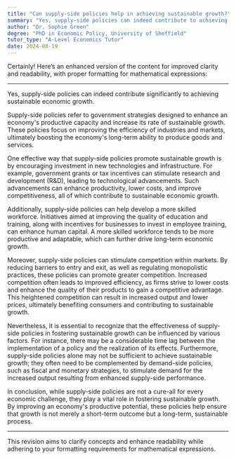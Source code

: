 ```yaml
---
title: "Can supply-side policies help in achieving sustainable growth?"
summary: "Yes, supply-side policies can indeed contribute to achieving sustainable growth."
author: "Dr. Sophie Green"
degree: "PhD in Economic Policy, University of Sheffield"
tutor_type: "A-Level Economics Tutor"
date: 2024-08-19
---
```


Certainly! Here’s an enhanced version of the content for improved clarity and readability, with proper formatting for mathematical expressions:

---

Yes, supply-side policies can indeed contribute significantly to achieving sustainable economic growth.

Supply-side policies refer to government strategies designed to enhance an economy's productive capacity and increase its rate of sustainable growth. These policies focus on improving the efficiency of industries and markets, ultimately boosting the economy's long-term ability to produce goods and services.

One effective way that supply-side policies promote sustainable growth is by encouraging investment in new technologies and infrastructure. For example, government grants or tax incentives can stimulate research and development (R&D), leading to technological advancements. Such advancements can enhance productivity, lower costs, and improve competitiveness, all of which contribute to sustainable economic growth.

Additionally, supply-side policies can help develop a more skilled workforce. Initiatives aimed at improving the quality of education and training, along with incentives for businesses to invest in employee training, can enhance human capital. A more skilled workforce tends to be more productive and adaptable, which can further drive long-term economic growth.

Moreover, supply-side policies can stimulate competition within markets. By reducing barriers to entry and exit, as well as regulating monopolistic practices, these policies can promote greater competition. Increased competition often leads to improved efficiency, as firms strive to lower costs and enhance the quality of their products to gain a competitive advantage. This heightened competition can result in increased output and lower prices, ultimately benefiting consumers and contributing to sustainable growth.

Nevertheless, it is essential to recognize that the effectiveness of supply-side policies in fostering sustainable growth can be influenced by various factors. For instance, there may be a considerable time lag between the implementation of a policy and the realization of its effects. Furthermore, supply-side policies alone may not be sufficient to achieve sustainable growth; they often need to be complemented by demand-side policies, such as fiscal and monetary strategies, to stimulate demand for the increased output resulting from enhanced supply-side performance.

In conclusion, while supply-side policies are not a cure-all for every economic challenge, they play a vital role in fostering sustainable growth. By improving an economy's productive potential, these policies help ensure that growth is not merely a short-term outcome but a long-term, sustainable process.

--- 

This revision aims to clarify concepts and enhance readability while adhering to your formatting requirements for mathematical expressions.
    